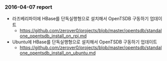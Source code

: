 ### 2016-04-07 report

* 라즈베리파이에 HBase를 단독실행형으로 설치해서 OpenTSDB 구동하기 업데이트
  - https://github.com/zerover0/projects/blob/master/opentsdb/standalone_opentsdb_install_on_rpi.md
* Ubuntu에 HBase를 단독실행형으로 설치해서 OpenTSDB 구동하기 업데이트
  - https://github.com/zerover0/projects/blob/master/opentsdb/standalone_opentsdb_install_on_ubuntu.md
